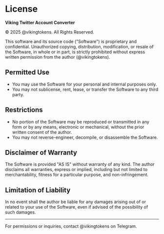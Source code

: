# License

**Viking Twitter Account Converter**

© 2025 @vikingtokens. All Rights Reserved.

This software and its source code ("Software") is proprietary and confidential. Unauthorized copying, distribution, modification, or resale of the Software, in whole or in part, is strictly prohibited without express written permission from the author (@vikingtokens).

## Permitted Use

* You may use the Software for your personal and internal purposes only.
* You may not sublicense, rent, lease, or transfer the Software to any third party.

## Restrictions

* No portion of the Software may be reproduced or transmitted in any form or by any means, electronic or mechanical, without the prior written consent of the author.
* You may not reverse-engineer, decompile, or disassemble the Software.

## Disclaimer of Warranty

The Software is provided "AS IS" without warranty of any kind. The author disclaims all warranties, express or implied, including but not limited to merchantability, fitness for a particular purpose, and non-infringement.

## Limitation of Liability

In no event shall the author be liable for any damages arising out of or related to your use of the Software, even if advised of the possibility of such damages.

---

For permissions or inquiries, contact @vikingtokens on Telegram.
